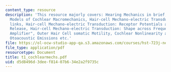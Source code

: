 ```yaml
---
content_type: resource
description: 'This resource majorly covers: Hearing Mechanics in brief, Cochlear Macromechanics,
  Models of Cochlear Macromechanics, Hair-cell Mechano-electric Transduction: Tip
  links, Hair-cell Mechano-electric Transduction: Receptor Potentials and Transmitter
  Release, Hair-cell Mechano-electric Transduction: Shape across Frequency, The "Cochlear
  Amplifier", Outer Hair Cell somatic Motility, Cochlear Nonlinearity and Suppression,
  Otoacoustic Emissions etc.'
file: https://ol-ocw-studio-app-qa.s3.amazonaws.com/courses/hst-723j-neural-coding-and-perception-of-sound-spring-2005/d5d8496d3deef81407b634e2a2f9735c_t1_cochlearmechs.pdf
file_type: application/pdf
resourcetype: Document
title: t1_cochlearmechs.pdf
uid: d5d8496d-3dee-f814-07b6-34e2a2f9735c
---
```

